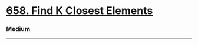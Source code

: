 # [658. Find K Closest Elements](https://leetcode.com/problems/find-k-closest-elements/)
### Medium
---

